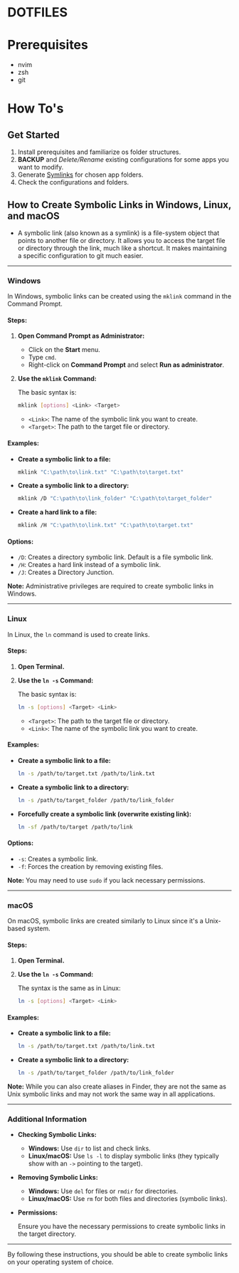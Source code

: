 # DOTFILES
# Prerequisites
 - nvim
 - zsh
 - git
# How To's
## Get Started
  1. Install prerequisites and familiarize os folder structures.
  2. **BACKUP**  and *Delete/Rename* existing configurations for some apps you want to modify.
  3. Generate [Symlinks](https://github.com/sanicodes/dotfiles/edit/main/README.md#how-to-create-symbolic-links-in-windows-linux-and-macos) for chosen app folders.
  4. Check the configurations and folders. 

## How to Create Symbolic Links in Windows, Linux, and macOS

- A symbolic link (also known as a symlink) is a file-system object that points to another file or directory. It allows you to access the target file or directory through the link, much like a shortcut. It makes maintaining a specific configuration to git much easier.
---
### Windows

In Windows, symbolic links can be created using the `mklink` command in the Command Prompt.

#### Steps:

1. **Open Command Prompt as Administrator:**

   - Click on the **Start** menu.
   - Type `cmd`.
   - Right-click on **Command Prompt** and select **Run as administrator**.

2. **Use the `mklink` Command:**

   The basic syntax is:

   ```bash
   mklink [options] <Link> <Target>
   ```

   - `<Link>`: The name of the symbolic link you want to create.
   - `<Target>`: The path to the target file or directory.

#### Examples:

- **Create a symbolic link to a file:**

  ```bash
  mklink "C:\path\to\link.txt" "C:\path\to\target.txt"
  ```

- **Create a symbolic link to a directory:**

  ```bash
  mklink /D "C:\path\to\link_folder" "C:\path\to\target_folder"
  ```

- **Create a hard link to a file:**

  ```bash
  mklink /H "C:\path\to\link.txt" "C:\path\to\target.txt"
  ```

#### Options:

- `/D`: Creates a directory symbolic link. Default is a file symbolic link.
- `/H`: Creates a hard link instead of a symbolic link.
- `/J`: Creates a Directory Junction.

**Note:** Administrative privileges are required to create symbolic links in Windows.

---

### Linux

In Linux, the `ln` command is used to create links.

#### Steps:

1. **Open Terminal.**

2. **Use the `ln -s` Command:**

   The basic syntax is:

   ```bash
   ln -s [options] <Target> <Link>
   ```

   - `<Target>`: The path to the target file or directory.
   - `<Link>`: The name of the symbolic link you want to create.

#### Examples:

- **Create a symbolic link to a file:**

  ```bash
  ln -s /path/to/target.txt /path/to/link.txt
  ```

- **Create a symbolic link to a directory:**

  ```bash
  ln -s /path/to/target_folder /path/to/link_folder
  ```

- **Forcefully create a symbolic link (overwrite existing link):**

  ```bash
  ln -sf /path/to/target /path/to/link
  ```

#### Options:

- `-s`: Creates a symbolic link.
- `-f`: Forces the creation by removing existing files.

**Note:** You may need to use `sudo` if you lack necessary permissions.

---

### macOS

On macOS, symbolic links are created similarly to Linux since it's a Unix-based system.

#### Steps:

1. **Open Terminal.**

2. **Use the `ln -s` Command:**

   The syntax is the same as in Linux:

   ```bash
   ln -s [options] <Target> <Link>
   ```

#### Examples:

- **Create a symbolic link to a file:**

  ```bash
  ln -s /path/to/target.txt /path/to/link.txt
  ```

- **Create a symbolic link to a directory:**

  ```bash
  ln -s /path/to/target_folder /path/to/link_folder
  ```

**Note:** While you can also create aliases in Finder, they are not the same as Unix symbolic links and may not work the same way in all applications.

---

### Additional Information

- **Checking Symbolic Links:**

  - **Windows:** Use `dir` to list and check links.
  - **Linux/macOS:** Use `ls -l` to display symbolic links (they typically show with an `->` pointing to the target).

- **Removing Symbolic Links:**

  - **Windows:** Use `del` for files or `rmdir` for directories.
  - **Linux/macOS:** Use `rm` for both files and directories (symbolic links).

- **Permissions:**

  Ensure you have the necessary permissions to create symbolic links in the target directory.

---

By following these instructions, you should be able to create symbolic links on your operating system of choice.
